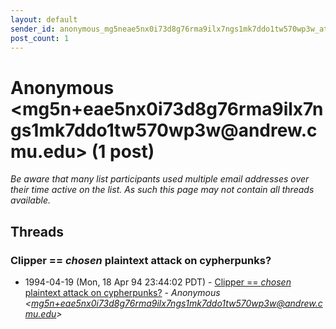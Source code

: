 ```yaml
---
layout: default
sender_id: anonymous_mg5neae5nx0i73d8g76rma9ilx7ngs1mk7ddo1tw570wp3w_at_andrew_cmu_edu_
post_count: 1
---
```


# Anonymous <mg5n+eae5nx0i73d8g76rma9ilx7ngs1mk7ddo1tw570wp3w<span>@</span>andrew.cmu.edu> (1 post)

_Be aware that many list participants used multiple email addresses over their time active on the list. As such this page may not contain all threads available._

## Threads

### Clipper == _chosen_ plaintext attack on cypherpunks?
+ 1994-04-19 (Mon, 18 Apr 94 23:44:02 PDT) - [Clipper == _chosen_ plaintext attack on cypherpunks?](/archive/1994/04/9de60533309bcd04e6a05b61c29a24b65e142f91e7d530316d498ebc671d8036) - _Anonymous \<mg5n+eae5nx0i73d8g76rma9ilx7ngs1mk7ddo1tw570wp3w@andrew.cmu.edu\>_

